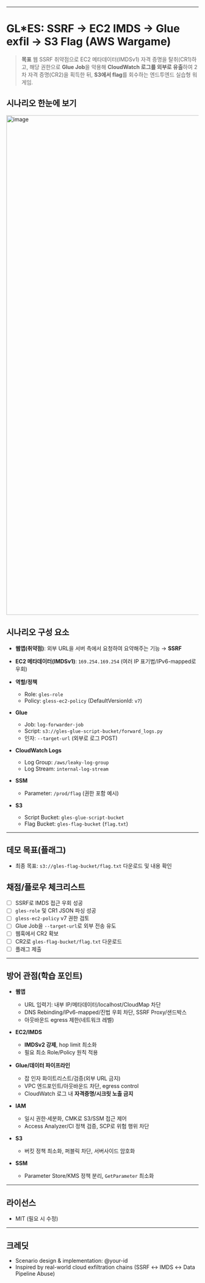 
---

# GL\*ES: SSRF → EC2 IMDS → Glue exfil → S3 Flag (AWS Wargame)

> **목표**
> 웹 SSRF 취약점으로 EC2 메타데이터(IMDSv1) 자격 증명을 탈취(CR1)하고, 해당 권한으로 **Glue Job**을 악용해 **CloudWatch 로그를 외부로 유출**하여 2차 자격 증명(CR2)을 획득한 뒤, **S3에서 flag**를 회수하는 엔드투엔드 실습형 워게임.

## 시나리오 한눈에 보기

<img width="1561" height="1307" alt="image" src="https://github.com/user-attachments/assets/2c9392a9-6c4f-459f-8ad4-9a0d508dbf84" />



## 시나리오 구성 요소

* **웹앱(취약점)**: 외부 URL을 서버 측에서 요청하여 요약해주는 기능 → **SSRF**
* **EC2 메타데이터(IMDSv1)**: `169.254.169.254` (여러 IP 표기법/IPv6-mapped로 우회)
* **역할/정책**

  * Role: `gles-role`
  * Policy: `gless-ec2-policy` (DefaultVersionId: `v7`)
* **Glue**

  * Job: `log-forwarder-job`
  * Script: `s3://gles-glue-script-bucket/forward_logs.py`
  * 인자: `--target-url` (외부로 로그 POST)
* **CloudWatch Logs**

  * Log Group: `/aws/leaky-log-group`
  * Log Stream: `internal-log-stream`
* **SSM**

  * Parameter: `/prod/flag` (권한 포함 예시)
* **S3**

  * Script Bucket: `gles-glue-script-bucket`
  * Flag Bucket: `gles-flag-bucket` (`flag.txt`)

---

## 데모 목표(플래그)

* 최종 목표: `s3://gles-flag-bucket/flag.txt` 다운로드 및 내용 확인



## 채점/플로우 체크리스트

* [ ] SSRF로 IMDS 접근 우회 성공
* [ ] `gles-role` 및 CR1 JSON 파싱 성공
* [ ] `gless-ec2-policy` v7 권한 검토
* [ ] Glue Job을 `--target-url`로 외부 전송 유도
* [ ] 웹훅에서 CR2 확보
* [ ] CR2로 `gles-flag-bucket/flag.txt` 다운로드
* [ ] 플래그 제출

---

## 방어 관점(학습 포인트)

* **웹앱**

  * URL 입력기: 내부 IP/메타데이터/localhost/CloudMap 차단
  * DNS Rebinding/IPv6-mapped/진법 우회 차단, SSRF Proxy/샌드박스
  * 아웃바운드 egress 제한(네트워크 레벨)
* **EC2/IMDS**

  * **IMDSv2 강제**, hop limit 최소화
  * 필요 최소 Role/Policy 원칙 적용
* **Glue/데이터 파이프라인**

  * 잡 인자 화이트리스트/검증(외부 URL 금지)
  * VPC 엔드포인트/아웃바운드 차단, egress control
  * CloudWatch 로그 내 **자격증명/시크릿 노출 금지**
* **IAM**

  * 일시 권한·세분화, CMK로 S3/SSM 접근 제어
  * Access Analyzer/CI 정책 검증, SCP로 위험 행위 차단
* **S3**

  * 버킷 정책 최소화, 퍼블릭 차단, 서버사이드 암호화
* **SSM**

  * Parameter Store/KMS 정책 분리, `GetParameter` 최소화

---




## 라이선스

* MIT (필요 시 수정)

---

## 크레딧

* Scenario design & implementation: @your-id
* Inspired by real-world cloud exfiltration chains (SSRF ↔ IMDS ↔ Data Pipeline Abuse)



